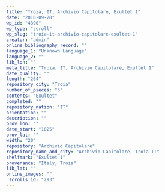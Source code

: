 ```yaml
---
title: "Troia, IT, Archivio Capitolare, Exultet 1"
date: "2016-09-28"
wp_id: "4390"
wp_type: "scroll"
wp_slug: "troia-it-archivio-capitolare-exultet-1"
creator: "admin"
online_bibliography_record: ""
language_1: "Unknown Language"
language_2: ""
lib_lon: ""
meta_title: "Troia, IT, Archivio Capitolare, Exultet 1"
date_quality: ""
length: "264"
repository_city: "Troia"
number_of_pieces: "5"
contents: "Exultet"
completed: ""
repository_nation: "IT"
orientation: ""
description: ""
prov_lon: ""
date_start: "1025"
prov_lat: ""
width: "20"
repository: "Archivio Capitolare"
repository_name_and_city: "Archivio Capitolare, Troia IT"
shelfmark: "Exultet 1"
provenance: "Italy, Troia"
lib_lat: ""
online_images: ""
_scrolls_id: "293"
---
```



